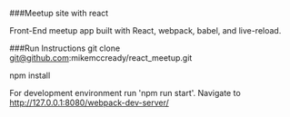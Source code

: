 ###Meetup site with react

Front-End meetup app built with React, webpack, babel, and live-reload.

###Run Instructions
git clone git@github.com:mikemccready/react_meetup.git

npm install

For development environment run 'npm run start'. Navigate to http://127.0.0.1:8080/webpack-dev-server/
